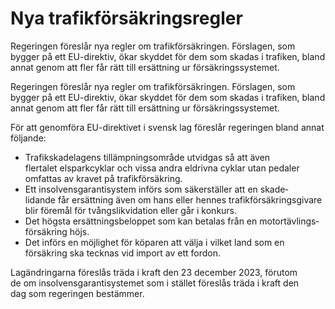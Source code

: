 # Nya trafikförsäkringsregler

Regeringen föreslår nya regler om trafik­försäkringen. Förslagen, som bygger på ett EU-direktiv, ökar skyddet för dem som skadas i trafiken, bland annat genom att fler får rätt till ersättning ur försäkrings­systemet.

Regeringen föreslår nya regler om trafik­försäkringen. Förslagen, som bygger på ett EU-direktiv, ökar skyddet för dem som skadas i trafiken, bland annat genom att fler får rätt till ersättning ur försäkrings­systemet.

För att genomföra EU-direktivet i svensk lag föreslår regeringen bland annat följande:

* Trafikskade­lagens tillämp­nings­område utvidgas så att även flertalet elspark­cyklar och vissa andra eldrivna cyklar utan pedaler omfattas av kravet på trafik­försäkring.
* Ett insolvens­garanti­system införs som säker­ställer att en skade­lidande får ersättning även om hans eller hennes trafik­försäkrings­givare blir föremål för tvångs­likvidation eller går i konkurs.
* Det högsta ersättnings­beloppet som kan betalas från en motor­tävlings­försäkring höjs.
* Det införs en möjlighet för köparen att välja i vilket land som en försäkring ska tecknas vid import av ett fordon.

Lagändringarna föreslås träda i kraft den 23 december 2023, förutom de om insolvens­garanti­systemet som i stället föreslås träda i kraft den dag som regeringen bestämmer.
